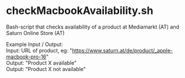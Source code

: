 # checkMacbookAvailability.sh

Bash-script that checks availability of a product at Mediamarkt (AT) and Saturn Online Store (AT)  </br>    

Example Input / Output:  
Input: URL of product, eg: "https://www.saturn.at/de/product/_apple-macbook-pro-16"  
Output: "Product X available"  
Output: "Product X not available"  
